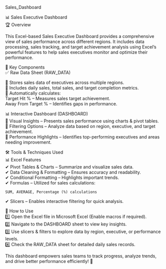 Sales_Dashboard   
 
📊 Sales Executive Dashboard                    
🏆 Overview               

This Excel-based Sales Executive Dashboard provides a comprehensive view of sales performance across different regions. It includes data processing, sales tracking, and target achievement analysis using Excel’s powerful features to help sales executives monitor and optimize their performance.   

📂 Key Components                           
✅ Raw Data Sheet (RAW_DATA)                          

📌 Stores sales data of executives across multiple regions.           
📌 Includes daily sales, total sales, and target completion metrics.              
📌 Automatically calculates:          
  Target Hit % – Measures sales target achievement.   
  Away From Target % – Identifies gaps in performance.  
     
📊 Interactive Dashboard (DASHBOARD)          
🔹 Visual Insights – Presents sales performance using charts & pivot tables.  
🔹 Filtering Options – Analyze data based on region, executive, and target achievement.   
🔹 Performance Highlights – Identifies top-performing executives and areas needing improvement.  

🛠 Tools & Techniques Used   
📊 Excel Features   
✔ Pivot Tables & Charts – Summarize and visualize sales data.   
✔ Data Cleaning & Formatting – Ensures accuracy and readability.  
✔ Conditional Formatting – Highlights important trends.  
✔ Formulas – Utilized for sales calculations:   

    SUM, AVERAGE, Percentage (%) calculations  
✔ Slicers – Enables interactive filtering for quick analysis.  

🔎 How to Use  
1️⃣ Open the Excel file in Microsoft Excel (Enable macros if required).  
2️⃣ Navigate to the DASHBOARD sheet to view key insights.  
3️⃣ Use slicers & filters to explore data by region, executive, or performance levels.  
4️⃣ Check the RAW_DATA sheet for detailed daily sales records.  

This dashboard empowers sales teams to track progress, analyze trends, and drive better performance efficiently! 🚀

